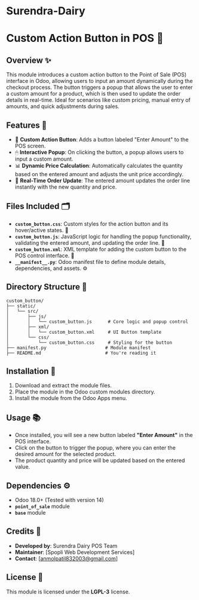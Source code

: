 # Surendra-Dairy
# Custom Action Button in POS 🚀

## Overview ✨
This module introduces a custom action button to the Point of Sale (POS) interface in Odoo, allowing users to input an amount dynamically during the checkout process. The button triggers a popup that allows the user to enter a custom amount for a product, which is then used to update the order details in real-time. Ideal for scenarios like custom pricing, manual entry of amounts, and quick adjustments during sales.

## Features 🎯
- 💸 **Custom Action Button**: Adds a button labeled "Enter Amount" to the POS screen.
- 🖱 **Interactive Popup**: On clicking the button, a popup allows users to input a custom amount.
- 📊 **Dynamic Price Calculation**: Automatically calculates the quantity based on the entered amount and adjusts the unit price accordingly.
- 🛒 **Real-Time Order Update**: The entered amount updates the order line instantly with the new quantity and price.

## Files Included 🗂
- **`custom_button.css`**: Custom styles for the action button and its hover/active states. 🎨
- **`custom_button.js`**: JavaScript logic for handling the popup functionality, validating the entered amount, and updating the order line. 📜
- **`custom_button.xml`**: XML template for adding the custom button to the POS control interface. 🔧
- **`__manifest__.py`**: Odoo manifest file to define module details, dependencies, and assets. ⚙️

## Directory Structure 📁
```
custom_button/
├── static/
│   └── src/
│       ├── js/
│       │   └── custom_button.js      # Core logic and popup control
│       ├── xml/
│       │   └── custom_button.xml     # UI Button template
│       └── css/
│           └── custom_button.css     # Styling for the button
├── manifest.py                      # Module manifest
├── README.md                        # You're reading it
```

## Installation 🔧
1. Download and extract the module files.
2. Place the module in the Odoo custom modules directory.
3. Install the module from the Odoo Apps menu.

## Usage 📚
- Once installed, you will see a new button labeled **"Enter Amount"** in the POS interface.
- Click on the button to trigger the popup, where you can enter the desired amount for the selected product.
- The product quantity and price will be updated based on the entered value.

## Dependencies ⚙️
- Odoo 18.0+ (Tested with version 14)
- **`point_of_sale`** module
- **`base`** module

## Credits 🙌
- **Developed by**: Surendra Dairy POS Team
- **Maintainer**: [Spopli Web Development Services]
- **Contact**: [anmolpatil832003@gmail.com]

## License 📄
This module is licensed under the **LGPL-3** license.
